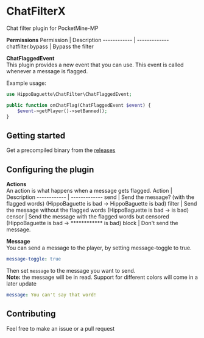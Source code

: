# ChatFilterX
Chat filter plugin for PocketMine-MP

**Permissions**
Permission | Description
------------ | -------------
chatfilter.bypass | Bypass the filter


**ChatFlaggedEvent**  
This plugin provides a new event that you can use. This event is called whenever a message is flagged. 

Example usage:
```php
use HippoBaguette\ChatFilter\ChatFlaggedEvent;

public function onChatFlag(ChatFlaggedEvent $event) {
    $event->getPlayer()->setBanned();
}
```


## Getting started
Get a precompiled binary from the [releases](https://github.com/HippoBaguette/ChatFilter/releases/)  

## Configuring the plugin
**Actions**  
An action is what happens when a message gets flagged. 
Action | Description
------------ | -------------
send | Send the message? (with the flagged words) (HippoBaguette is bad -> HippoBaguette is bad)
filter | Send the message without the flagged words (HippoBaguette is bad -> is bad)
censor | Send the message with the flagged words but censored  (HippoBaguette is bad -> ************ is bad)
block | Don't send the message.

**Message**  
You can send a message to the player, by setting message-toggle to true.
```yml
message-toggle: true
```
Then set `message` to the message you want to send.   
**Note:** the message will be in read. Support for different colors will come in a later update
```yml
message: You can't say that word!
```

## Contributing
Feel free to make an issue or a pull request
